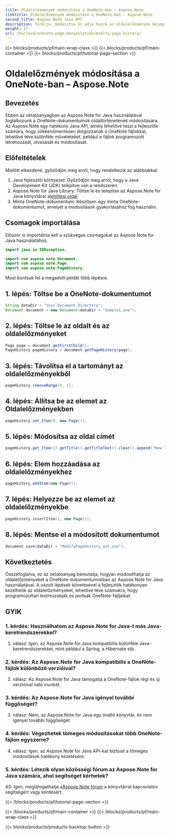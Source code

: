```yaml
---
title: Oldalelőzmények módosítása a OneNote-ban – Aspose.Note
linktitle: Oldalelőzmények módosítása a OneNote-ban – Aspose.Note
second_title: Aspose.Note Java API
description: Törölje, módosítsa és adja hozzá az oldalelőzmények bejegyzéseit zökkenőmentesen! Útmutató és kód lépésről lépésre a OneNote elsajátításához az Aspose.Note segítségével. #OneNote #Java #Aspose
weight: 17
url: /hu/java/onenote-page-manipulation/modify-page-history/
---
```


{{< blocks/products/pf/main-wrap-class >}}
{{< blocks/products/pf/main-container >}}
{{< blocks/products/pf/tutorial-page-section >}}

# Oldalelőzmények módosítása a OneNote-ban – Aspose.Note

## Bevezetés

Ebben az oktatóanyagban az Aspose.Note for Java használatával foglalkozunk a OneNote-dokumentumok oldaltörténetének módosítására. Az Aspose.Note egy hatékony Java API, amely lehetővé teszi a fejlesztők számára, hogy zökkenőmentesen dolgozzanak a OneNote fájlokkal, lehetővé téve különféle műveleteket, például e fájlok programozott létrehozását, olvasását és módosítását.

## Előfeltételek

Mielőtt elkezdené, győződjön meg arról, hogy rendelkezik az alábbiakkal:

1. Java fejlesztői környezet: Győződjön meg arról, hogy a Java Development Kit (JDK) telepítve van a rendszerén.
2.  Aspose.Note for Java Library: Töltse le és telepítse az Aspose.Note for Java könyvtárat a[letöltési oldal](https://releases.aspose.com/note/java/).
3. Minta OneNote-dokumentum: Készítsen egy minta OneNote-dokumentumot, amelyet a módosítások gyakorlásához fog használni.

## Csomagok importálása

Először is importálnia kell a szükséges csomagokat az Aspose.Note for Java használatához.

```java
import java.io.IOException;

import com.aspose.note.Document;
import com.aspose.note.Page;
import com.aspose.note.PageHistory;
```

Most bontsuk fel a megadott példát több lépésre.

## 1. lépés: Töltse be a OneNote-dokumentumot

```java
String dataDir = "Your Document Directory";
Document document = new Document(dataDir + "Sample1.one");
```

## 2. lépés: Töltse le az oldalt és az oldalelőzményeket

```java
Page page = document.getFirstChild();
PageHistory pageHistory = document.getPageHistory(page);
```

## 3. lépés: Távolítsa el a tartományt az oldalelőzményekből

```java
pageHistory.removeRange(0, 1);
```

## 4. lépés: Állítsa be az elemet az Oldalelőzményekben

```java
pageHistory.set_Item(0, new Page());
```

## 5. lépés: Módosítsa az oldal címét

```java
pageHistory.get_Item(1).getTitle().getTitleText().clear().append("New Title");
```

## 6. lépés: Elem hozzáadása az oldalelőzményekhez

```java
pageHistory.addItem(new Page());
```

## 7. lépés: Helyezze be az elemet az oldalelőzményekbe

```java
pageHistory.insertItem(1, new Page());
```

## 8. lépés: Mentse el a módosított dokumentumot

```java
document.save(dataDir + "ModifyPageHistory_out.one");
```

## Következtetés

Összefoglalva, ez az oktatóanyag bemutatja, hogyan módosíthatja az oldalelőzményeket a OneNote-dokumentumokban az Aspose.Note for Java használatával. A vázolt lépések követésével a fejlesztők hatékonyan kezelhetik az oldalelőzményeket, lehetővé téve számukra, hogy programozottan testreszabják és javítsák OneNote-fájljaikat.

## GYIK

### 1. kérdés: Használhatom az Aspose.Note for Java-t más Java-keretrendszerekkel?

1. válasz: Igen, az Aspose.Note for Java kompatibilis különféle Java-keretrendszerekkel, mint például a Spring, a Hibernate stb.

### 2. kérdés: Az Aspose.Note for Java kompatibilis a OneNote-fájlok különböző verzióival?

2. válasz: Az Aspose.Note for Java támogatja a OneNote-fájlok régi és új verzióival való munkát.

### 3. kérdés: Az Aspose.Note for Java igényel további függőséget?

3. válasz: Nem, az Aspose.Note for Java egy önálló könyvtár, és nem igényel további függőséget.

### 4. kérdés: Végezhetek tömeges módosításokat több OneNote-fájlon egyszerre?

4. válasz: Igen, az Aspose.Note for Java API-kat biztosít a tömeges módosítások hatékony kezelésére.

### 5. kérdés: Létezik olyan közösségi fórum az Aspose.Note for Java számára, ahol segítséget kérhetek?

 A5: Igen, meglátogathatja a[Aspose.Note fórum](https://forum.aspose.com/c/note/28) a könyvtárral kapcsolatos segítségért vagy kérdésért.

{{< /blocks/products/pf/tutorial-page-section >}}

{{< /blocks/products/pf/main-container >}}
{{< /blocks/products/pf/main-wrap-class >}}

{{< blocks/products/products-backtop-button >}}
